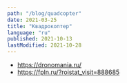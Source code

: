 ```yaml
---
path: "/blog/quadcopter"
date: 2021-03-25
title: "Квадрокоптер"
language: "ru"
published: 2021-10-13
lastModified: 2021-10-28
---
```


- https://dronomania.ru/
- https://fpln.ru/?roistat_visit=888685